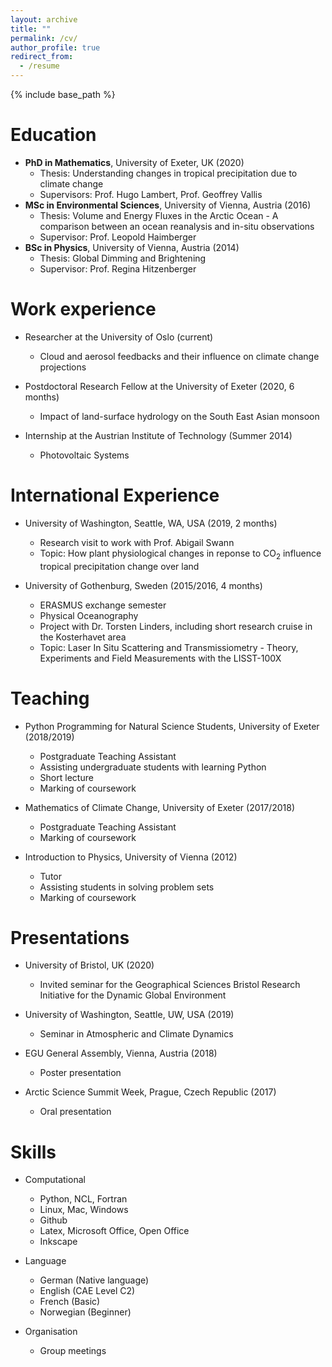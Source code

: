 ```yaml
---
layout: archive
title: ""
permalink: /cv/
author_profile: true
redirect_from:
  - /resume
---
```


{% include base_path %}

Education
======
* **PhD in Mathematics**, University of Exeter, UK (2020)
  * Thesis: Understanding changes in tropical precipitation due to climate change
  * Supervisors: Prof. Hugo Lambert, Prof. Geoffrey Vallis
* **MSc in Environmental Sciences**, University of Vienna, Austria (2016)
  * Thesis: Volume and Energy Fluxes in the Arctic Ocean - A comparison between an ocean reanalysis and in-situ observations
  * Supervisor: Prof. Leopold Haimberger
* **BSc in Physics**, University of Vienna, Austria (2014)
  * Thesis: Global Dimming and Brightening
  * Supervisor: Prof. Regina Hitzenberger


Work experience
======
* Researcher at the University of Oslo (current)
  * Cloud and aerosol feedbacks and their influence on climate change projections
  
* Postdoctoral Research Fellow at the University of Exeter (2020, 6 months)
  * Impact of land-surface hydrology on the South East Asian monsoon

* Internship at the Austrian Institute of Technology (Summer 2014)
  * Photovoltaic Systems
  
  
International Experience
======
* University of Washington, Seattle, WA, USA (2019, 2 months)
  * Research visit to work with Prof. Abigail Swann
  * Topic: How plant physiological changes in reponse to CO<sub>2</sub> influence tropical precipitation change over land 
  
* University of Gothenburg, Sweden (2015/2016, 4 months)
  * ERASMUS exchange semester
  * Physical Oceanography
  * Project with Dr. Torsten Linders, including short research cruise in the Kosterhavet area
  * Topic: Laser In Situ Scattering and Transmissiometry - Theory, Experiments and Field Measurements with the LISST-100X


Teaching
======

* Python Programming for Natural Science Students, University of Exeter (2018/2019)
  * Postgraduate Teaching Assistant 
  * Assisting undergraduate students with learning Python
  * Short lecture 
  * Marking of coursework

* Mathematics of Climate Change, University of Exeter (2017/2018)
  * Postgraduate Teaching Assistant
  * Marking of coursework 

* Introduction to Physics, University of Vienna (2012)
  * Tutor 
  * Assisting students in solving problem sets
  * Marking of coursework 
  
  
Presentations
=======

* University of Bristol, UK (2020)
  * Invited seminar for the Geographical Sciences Bristol Research Initiative for the Dynamic Global Environment

* University of Washington, Seattle, UW, USA (2019)
  * Seminar in Atmospheric and Climate Dynamics
  
* EGU General Assembly, Vienna, Austria (2018)
  * Poster presentation
  
* Arctic Science Summit Week, Prague, Czech Republic (2017)
  * Oral presentation


Skills
======
* Computational
  * Python, NCL, Fortran
  * Linux, Mac, Windows
  * Github
  * Latex, Microsoft Office, Open Office
  * Inkscape 
  
* Language
  * German (Native language)
  * English (CAE Level C2)
  * French (Basic)
  * Norwegian (Beginner)
  
* Organisation
  * Group meetings 

  

